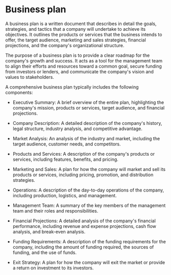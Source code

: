 # Business plan

A business plan is a written document that describes in detail the goals, strategies, and tactics that a company will undertake to achieve its objectives. It outlines the products or services that the business intends to offer, the target audience, marketing and sales strategies, financial projections, and the company's organizational structure.

The purpose of a business plan is to provide a clear roadmap for the company's growth and success. It acts as a tool for the management team to align their efforts and resources toward a common goal, secure funding from investors or lenders, and communicate the company's vision and values to stakeholders.

A comprehensive business plan typically includes the following components:

* Executive Summary: A brief overview of the entire plan, highlighting the company's mission, products or services, target audience, and financial projections.

* Company Description: A detailed description of the company's history, legal structure, industry analysis, and competitive advantage.

* Market Analysis: An analysis of the industry and market, including the target audience, customer needs, and competitors.

* Products and Services: A description of the company's products or services, including features, benefits, and pricing.

* Marketing and Sales: A plan for how the company will market and sell its products or services, including pricing, promotion, and distribution strategies.

* Operations: A description of the day-to-day operations of the company, including production, logistics, and management.

* Management Team: A summary of the key members of the management team and their roles and responsibilities.

* Financial Projections: A detailed analysis of the company's financial performance, including revenue and expense projections, cash flow analysis, and break-even analysis.

* Funding Requirements: A description of the funding requirements for the company, including the amount of funding required, the sources of funding, and the use of funds.

* Exit Strategy: A plan for how the company will exit the market or provide a return on investment to its investors.
